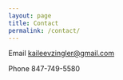 ```yaml
---
layout: page
title: Contact
permalink: /contact/
---
```


Email
<kaileevzingler@gmail.com>

Phone
847-749-5580

